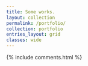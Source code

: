 ```yaml
---
title: Some works.
layout: collection
permalink: /portfolio/
collection: portfolio
entries_layout: grid
classes: wide
---
```


{% include comments.html %}
